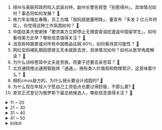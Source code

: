 1. 得州与美联邦政府陷入武装对峙，副州长警告拜登「别惹得州」，具体情况如何？事态将如何发展？ [:link:](https://www.zhihu.com/question/641779814)
2. 格力年会堪比春晚，员工合唱「我妈就是董明珠」，董宣布「多发 2 亿元年终奖」，你觉得这种工作氛围如何？ [:link:](https://www.zhihu.com/question/641823536)
3. 中国驻美大使谢锋「要求美方立即停止无理盘查滋扰遣返中国留学生」，如何看待美方此举？哪些信息值得关注？ [:link:](https://www.zhihu.com/question/641797990)
4. 消息称特朗普或对所有中国商品征税 60%，如何看待其可能性？ [:link:](https://www.zhihu.com/question/641811527)
5. 网红宝妈哺乳期因感冒五天未就医去世，具体情况如何？如何从医学角度解读？ [:link:](https://www.zhihu.com/question/641840338)
6. 为什么诗经卷耳中丈夫是贵族，而妻子还要去采苍耳？ [:link:](https://www.zhihu.com/question/412045360)
7. 北京通院推出通用智能体「通通」，拥有类人价值观和物理常识，这意味着什么？ [:link:](https://www.zhihu.com/question/641780072)
8. 相机cmos是方的，为什么镜头要设计成圆的? [:link:](https://www.zhihu.com/question/639726342)
9. 为什么现在年轻人宁愿自己工资低点也要过得舒服，不那么累? [:link:](https://www.zhihu.com/question/636907409)
10. 普京正式登记为俄罗斯下届总统候选人，哪些信息值得关注？ [:link:](https://www.zhihu.com/question/641825112)
<details>
<summary>11 ~ 20</summary>

11. 夫妻结婚 6 年连续 4 年各回各家过年引热议，教授称「夫妻分居型春节没什么不好 」，如何看待此现象？ [:link:](https://www.zhihu.com/question/641771840)
12. 董明珠称「多拿出 2 亿发年终奖，要让员工有尊严地工作」，格力股价大涨，哪些信息值得关注？ [:link:](https://www.zhihu.com/question/641803900)
13. 陈都灵《 花千骨 》首波口碑出炉，你对此电影有何评价？ [:link:](https://www.zhihu.com/question/640638596)
14. 因饼干含花生但未标注，英国演员吃饼干后过敏休克身亡，涉事公司将会承担哪些责任？ [:link:](https://www.zhihu.com/question/641655512)
15. 如果只允许出现10个6A级景区，你会选择哪十个景区呢？ [:link:](https://www.zhihu.com/question/276628410)
16. 公务员岗位写明「不提供宿舍」值得报考吗? [:link:](https://www.zhihu.com/question/626346758)
17. 为什么现在显示器不追求高分辨率了? [:link:](https://www.zhihu.com/question/640525007)
18. 报告显示，月薪一万元以下的人旅游更爱说走就走，不做计划，如何看待这一现象？为什么出现这种情况？ [:link:](https://www.zhihu.com/question/641818742)
19. 《幻兽帕鲁》作为第一款素材全部使用AI生成的爆款游戏，是否会对美术行业产生冲击? [:link:](https://www.zhihu.com/question/641624236)
20. 暴雪开发了四年多的未命名生存游戏《 奥德赛 》也已经宣布取消，这背后有何原因？ [:link:](https://www.zhihu.com/question/641473054)
</details>
<details>
<summary>21 ~ 30</summary>

21. 如何评价《原神》新发布的千织角色立绘？ [:link:](https://www.zhihu.com/question/641867385)
22. 描写“冬天”的古诗词有哪些？ [:link:](https://www.zhihu.com/question/641785803)
23. 为什么母猫的坐姿会比公猫更文雅? [:link:](https://www.zhihu.com/question/639914315)
24. 高达SEEDFREEDOM已经上映，有在日本的朋友先看过的吗，评价如何？ [:link:](https://www.zhihu.com/question/641293129)
25. 有人说快乐教育不如苦难教育，因为苦难教育至少还能吃到苦，如何反驳？ [:link:](https://www.zhihu.com/question/641509243)
26. 中国信达、中国东方和中国长城三大 AMC 公司将并入中投，「中国华融」标牌已更换，哪些信息值得关注？ [:link:](https://www.zhihu.com/question/641767257)
27. 如何评价(G)I-DLE正规二辑《2》主打新歌《super lady》？ [:link:](https://www.zhihu.com/question/641826679)
28. 苹果据悉将延迟至最早 2028 年推出电动汽车，下调自动驾驶目标，如何看待此事？ [:link:](https://www.zhihu.com/question/640923120)
29. 如何看待现在年轻人出差式、拖猫带狗式等新的过年方式，年轻人与上一代人过年方式有哪些不同？ [:link:](https://www.zhihu.com/question/641822168)
30. 有没有一句话让你无语沉默了很多年？ [:link:](https://www.zhihu.com/question/640982100)
</details>
<details>
<summary>31 ~ 40</summary>

31. 1+0.1+0.01+0.001+0.0001... 一直下去会在实际中到达 2 吗？ [:link:](https://www.zhihu.com/question/444218811)
32. 如何组建自营量化团队? [:link:](https://www.zhihu.com/question/639331061)
33. 「天赋」是天生、自然而然的，还是需要寻找的？如何知道自己的天赋在哪？ [:link:](https://www.zhihu.com/question/641330211)
34. 孩子的成绩会影响你们的心情吗？ [:link:](https://www.zhihu.com/question/639631299)
35. 上海 5 月 1 日起将增加年满 70 周岁人员基础养老金，该举措有何意义？还有哪些信息值得关注？ [:link:](https://www.zhihu.com/question/641817782)
36. 中国足协原主席陈戌源一审被控受贿 8103 万余元，择期宣判，从法律角度解读，或将如何量刑？ [:link:](https://www.zhihu.com/question/641824258)
37. 我国女性 HPV 感染率「双峰」分别为 17-24 、40-44 岁， HPV 真有那么容易感染吗？ [:link:](https://www.zhihu.com/question/641776005)
38. 当因工作能力出众而频繁收到领导更多需求，长期处于超负荷状态时，该如何应对？ [:link:](https://www.zhihu.com/question/641400028)
39. 《火影》照美冥对战宇智波斑时为何多次发抖并要求放弃？ [:link:](https://www.zhihu.com/question/460884620)
40. 马克龙最新对华表态，他提到「法国一定能够直接倾听中国的声音，并被中国倾听」，释放了哪些信号？ [:link:](https://www.zhihu.com/question/641824628)
</details>
<details>
<summary>41 ~ 50</summary>

41. 福原爱首场直播带货，成交额仅 2.3 万，网友称「不是每个名人都适合直播带货」，如何看待此事？ [:link:](https://www.zhihu.com/question/641810826)
42. 为什么同样面临「压力」于一类人能转化成动力，对于另一类人却仅仅是压力？ [:link:](https://www.zhihu.com/question/641330242)
43. 百川智能发布超千亿大模型 Baichuan 3，技术能力如何？ [:link:](https://www.zhihu.com/question/641806600)
44. 为什么猫经常会在你刚回家，或者刚换完猫砂的时候上厕所？ [:link:](https://www.zhihu.com/question/633335742)
45. 你是否认同「太用力的人走不远」？如何反驳这一观点？ [:link:](https://www.zhihu.com/question/641330222)
46. 天冷了，地下车库适合跑步吗？ [:link:](https://www.zhihu.com/question/640785541)
47. 国务院国资委表示，全面推开上市公司市值管理考核，将带来哪些影响？ [:link:](https://www.zhihu.com/question/641819040)
48. 美国白宫有意大幅调整边境管控政策，消息称拜登政府与三名联邦参议员接近达成协议，意味着什么？ [:link:](https://www.zhihu.com/question/641823504)
49. 你都学过哪些糊口的手艺? [:link:](https://www.zhihu.com/question/626092091)
50. 美国得州移民矛盾升级，美议员呼吁「红蓝州」进行「国家离婚」，美国当前政治局势如何？ [:link:](https://www.zhihu.com/question/641778108)
</details><details>
<summary>bilibili</summary>

</details>